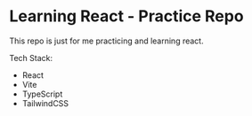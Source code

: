 # Learning React - Practice Repo

This repo is just for me practicing and learning react.

Tech Stack:

- React
- Vite
- TypeScript
- TailwindCSS
